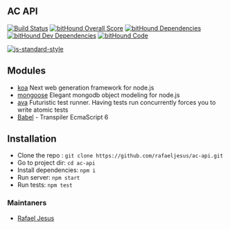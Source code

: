 ## AC API

[![Build Status](https://travis-ci.org/rafaeljesus/ac-api.svg?branch=master)](https://travis-ci.org/rafaeljesus/ac-api) [![bitHound Overall Score](https://www.bithound.io/github/rafaeljesus/ac-api/badges/score.svg)](https://www.bithound.io/github/rafaeljesus/ac-api)
[![bitHound Dependencies](https://www.bithound.io/github/rafaeljesus/ac-api/badges/dependencies.svg)](https://www.bithound.io/github/rafaeljesus/ac-api/master/dependencies/npm)
[![bitHound Dev Dependencies](https://www.bithound.io/github/rafaeljesus/ac-api/badges/devDependencies.svg)](https://www.bithound.io/github/rafaeljesus/ac-api/master/dependencies/npm)
[![bitHound Code](https://www.bithound.io/github/rafaeljesus/ac-api/badges/code.svg)](https://www.bithound.io/github/rafaeljesus/ac-api)

[![js-standard-style](https://cdn.rawgit.com/feross/standard/master/badge.svg)](https://github.com/rafaeljesus/ac-api)

## Modules

* [koa](http://koajs.com) Next web generation framework for node.js
* [mongoose](http://mongoosejs.com) Elegant mongodb object modeling for node.js
* [ava](https://github.com/sindresorhus/ava) Futuristic test runner. Having tests run concurrently forces you to write atomic tests
* [Babel](https://babeljs.io/) - Transpiler EcmaScript 6

## Installation

* Clone the repo : `git clone https://github.com/rafaeljesus/ac-api.git`
* Go to project dir: `cd ac-api`
* Install dependencies: `npm i`
* Run server: `npm start`
* Run tests: `npm test`

### Maintaners

* [Rafael Jesus](https://github.com/rafaeljesus)
